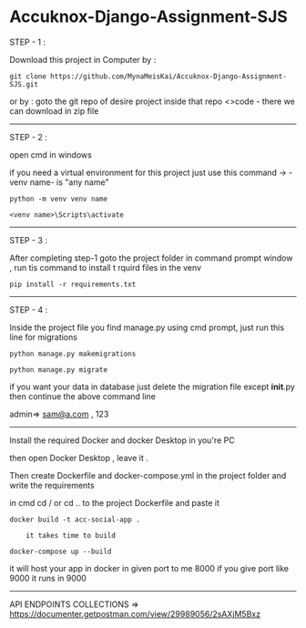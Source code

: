 # Accuknox-Django-Assignment-SJS

STEP - 1 : 

Download this project in Computer by  :

 	git clone https://github.com/MynaMeisKai/Accuknox-Django-Assignment-SJS.git
or by :
	goto the git repo of desire project inside that repo <>code - there we can download in zip file 

--------------------------------------------------------------------------------------------------------------------------------------
STEP - 2 :

open cmd in windows

if you need a virtual environment for this project just use this command -> -venv name- is "any name"

	python -m venv venv name

	<venv name>\Scripts\activate

---------------------------------------------------------------------------------------------------------------------------------------

STEP - 3 :

After completing step-1 goto the project folder in command prompt window , run tis command to install t rquird files in the venv

	pip install -r requirements.txt

----------------------------------------------------------------------------------------------------------------------------------------

STEP - 4 :

Inside the project file you find manage.py using cmd prompt, just run this line for migrations

	python manage.py makemigrations
	
 	python manage.py migrate

if you want your data in database just delete the migration file except __init__.py
then continue  the above command line 

admin=> sam@a.com , 123 



-----------------------------------------------------------------------------------------------------------------------------------------

Install the required Docker and docker Desktop in you're PC

then open Docker Desktop , leave it .

Then create Dockerfile and docker-compose.yml in the project folder  and write the requirements

in cmd cd / or cd .. to the project Dockerfile  and paste it

	docker build -t acc-social-app . 
 
		it takes time to build
  
	docker-compose up --build 

it will host your app in docker in given port to me 8000
if you give port like 9000 it runs in 9000

-----------------------------------------------------------------------------------------------------------------------------------------





API ENDPOINTS  COLLECTIONS =>  https://documenter.getpostman.com/view/29989056/2sAXjM5Bxz




 
